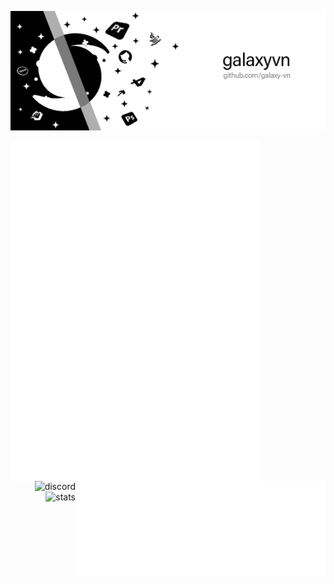![Profile banner](background.jpg)

<img align="left" width="400" alt="🦑" src="metrics.classic.svg">
<img align="right" width="400" alt="🦑" src="metrics.personal.svg">
<img align="right" alt="discord" src="https://discord.c99.nl/widget/theme-3/431425571570974720.png">
<img align="right" alt="stats" src="https://github-readme-stats.vercel.app/api?username=Galaxy-VN&show_icons=true&theme=radical&card_width=354">
